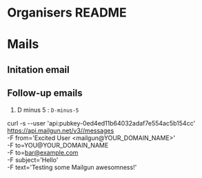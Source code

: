 # Organisers README

# Mails



## Initation email

## Follow-up emails

  1. D minus 5 : `D-minus-5`

  curl -s --user 'api:pubkey-0ed4ed11b64032adaf7e554ac5b154cc' \
      https://api.mailgun.net/v3//messages \
      -F from='Excited User <mailgun@YOUR_DOMAIN_NAME>' \
      -F to=YOU@YOUR_DOMAIN_NAME \
      -F to=bar@example.com \
      -F subject='Hello' \
      -F text='Testing some Mailgun awesomness!'
